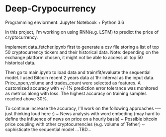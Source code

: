# Deep-Crypocurrency
Programming enviorment: Jupyter Notebook + Python 3.6

In this project, I'm working on using RNN(e.g. LSTM) to predict the price of cryptocurrency. 

Implement data_fetcher.ipynb first to generate a csv file storing a list of top 50 cryptocurrency tickers and their historical data. Note: depending on the exchange platform chosen, it might not be able to access all top 50 historical data. 

Then go to main.ipynb to load data and train/fit/evaluate the sequential model. I used Bitcoin recent 2 years data at 1hr interval as the input data. Price_open,volume and trades_count were selected as features. A customized accuracy with +/-1% prediction error tolerance was monitored as metrics along with loss. The highest accuracy on training samples reached above 30%. 

To continue increase the accuracy, I'll work on the following approaches ---just thinking loud here :)
~ News analysis with word embeding (may hard to define the influence of news on price on a hourly basis)
~ Possible bitcoin price coupling with other cryptocurrencies (e.g. volume of Tether)
~ sophisticate the sequential model
...TBD...




